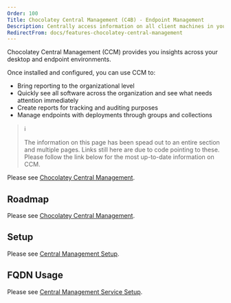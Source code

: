 ```yaml
---
Order: 100
Title: Chocolatey Central Management (C4B) - Endpoint Management
Description: Centrally access information on all client machines in your environment
RedirectFrom: docs/features-chocolatey-central-management
---
```


Chocolatey Central Management (CCM) provides you insights across your desktop and endpoint environments.

Once installed and configured, you can use CCM to:

* Bring reporting to the organizational level
* Quickly see all software across the organization and see what needs attention immediately
* Create reports for tracking and auditing purposes
* Manage endpoints with deployments through groups and collections

> ℹ️
>
> The information on this page has been spead out to an entire section and multiple pages. Links still here are due to code pointing to these. Please follow the link below for the most up-to-date information on CCM.

Please see [Chocolatey Central Management](../../central-management).

## Roadmap

Please see [Chocolatey Central Management](../../central-management#roadmap).

## Setup

Please see [Central Management Setup](../../central-management/setup).

## FQDN Usage

Please see [Central Management Service Setup](../../central-management/setup-service#fqdn-usage).
